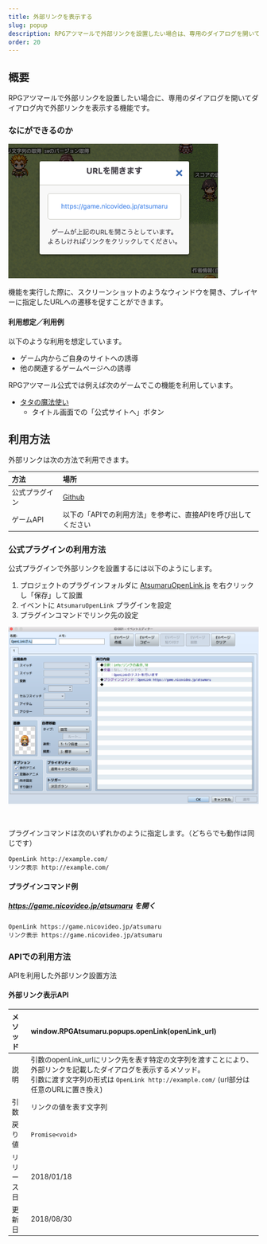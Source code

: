 ```yaml
---
title: 外部リンクを表示する
slug: popup
description: RPGアツマールで外部リンクを設置したい場合は、専用のダイアログを開いてダイアログ内で外部リンクを表示します。
order: 20
---
```


## 概要
RPGアツマールで外部リンクを設置したい場合に、専用のダイアログを開いてダイアログ内で外部リンクを表示する機能です。

### なにができるのか

![外部リンクの表示](/images/popup_sample.png)

機能を実行した際に、スクリーンショットのようなウィンドウを開き、プレイヤーに指定したURLへの遷移を促すことができます。

#### 利用想定／利用例

以下のような利用を想定しています。

- ゲーム内からご自身のサイトへの誘導
- 他の関連するゲームページへの誘導

RPGアツマール公式では例えば次のゲームでこの機能を利用しています。

- [タタの魔法使い](https://game.nicovideo.jp/atsumaru/games/gm7601)
  - タイトル画面での「公式サイトへ」ボタン

## 利用方法

外部リンクは次の方法で利用できます。


方法 | 場所
:---|:---
公式プラグイン | [Github](https://github.com/atsumaru/mv-plugins/blob/master/plugins/AtsumaruOpenLink.js)
ゲームAPI | 以下の「APIでの利用方法」を参考に、直接APIを呼び出してください

### 公式プラグインの利用方法

公式プラグインで外部リンクを設置するには以下のようにします。

1. プロジェクトのプラグインフォルダに [AtsumaruOpenLink.js](https://raw.githubusercontent.com/atsumaru/mv-plugins/master/plugins/AtsumaruOpenLink.js) を右クリックし「保存」して設置
1. イベントに `AtsumaruOpenLink` プラグインを設定
1. プラグインコマンドでリンク先の設定

![外部リンク表示プラグイン利用例](/images/open-link_plugin_sample.png)

<br>

プラグインコマンドは次のいずれかのように指定します。（どちらでも動作は同じです）

```
OpenLink http://example.com/
リンク表示 http://example.com/
```

#### プラグインコマンド例

##### https://game.nicovideo.jp/atsumaru を開く
```
OpenLink https://game.nicovideo.jp/atsumaru
リンク表示 https://game.nicovideo.jp/atsumaru
```

### APIでの利用方法
APIを利用した外部リンク設置方法

#### 外部リンク表示API
メソッド | window.RPGAtsumaru.popups.openLink(openLink_url)
:---|:---
説明 | 引数のopenLink_urlにリンク先を表す特定の文字列を渡すことにより、外部リンクを記載したダイアログを表示するメソッド。<br>引数に渡す文字列の形式は `OpenLink http://example.com/` (url部分は任意のURLに置き換え)
引数 | リンクの値を表す文字列
戻り値 | `Promise<void>`
リリース日 | 2018/01/18
更新日 | 2018/08/30
